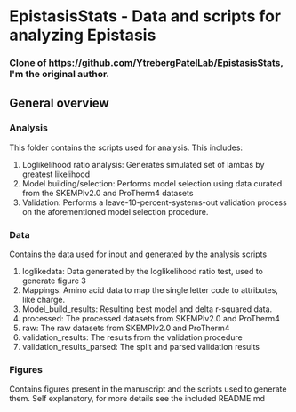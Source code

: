 # EpistasisStats - Data and scripts for analyzing Epistasis

### Clone of https://github.com/YtrebergPatelLab/EpistasisStats, I'm the original author. 


## General overview

### Analysis

This folder contains the scripts used for analysis. This includes:

1. Loglikelihood ratio analysis: Generates simulated set of lambas by greatest likelihood
2. Model building/selection: Performs model selection using data curated from the SKEMPIv2.0 and ProTherm4 datasets
3. Validation: Performs a leave-10-percent-systems-out validation process on the aforementioned model selection procedure. 

### Data

Contains the data used for input and generated by the analysis scripts

1. loglikedata: Data generated by the loglikelihood ratio test, used to generate figure 3
2. Mappings: Amino acid data to map the single letter code to attributes, like charge.
3. Model_build_results: Resulting best model and delta r-squared data. 
4. processed: The processed datasets from SKEMPIv2.0 and ProTherm4
5. raw: The raw datasets from SKEMPIv2.0 and ProTherm4
6. validation_results: The results from the validation procedure
7. validation_results_parsed: The split and parsed validation results

### Figures

Contains figures present in the manuscript and the scripts used to generate them. Self explanatory, for more details see the included README.md
